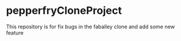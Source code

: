 # pepperfryCloneProject
This repository is for fix bugs in the faballey clone and add some new feature
